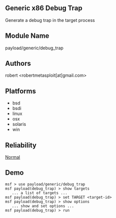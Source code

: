 ## Generic x86 Debug Trap

Generate a debug trap in the target process


## Module Name
payload/generic/debug_trap

## Authors
robert <robertmetasploit[at]gmail.com>





## Platforms
* bsd
* bsdi
* linux
* osx
* solaris
* win

## Reliability
[Normal](https://github.com/rapid7/metasploit-framework/wiki/Exploit-Ranking)

## Demo

```
msf > use payload/generic/debug_trap
msf payload(debug_trap) > show targets
   ... a list of targets ...
msf payload(debug_trap) > set TARGET <target-id>
msf payload(debug_trap) > show options
   ... show and set options ...
msf payload(debug_trap) > run
```
    
    